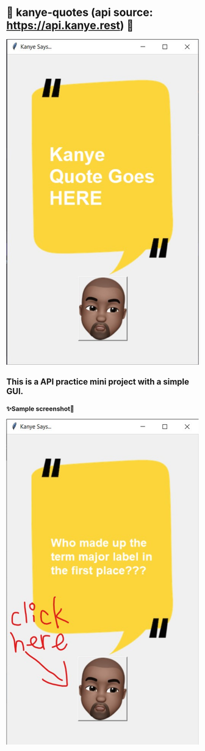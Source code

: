 # 🎤 kanye-quotes (api source: https://api.kanye.rest) 📜


![alt_text](https://github.com/Phern17/kanye-quotes-start/blob/master/Screenshot%202021-04-15%20162130.jpg)

## This is a API practice mini project with a simple GUI.
### ✨Sample screenshot🌠
![alt_text](https://github.com/Phern17/kanye-quotes-start/blob/master/Screenshot%202021-04-15%20162805.jpg)

